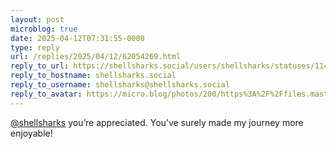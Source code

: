 ```yaml
---
layout: post
microblog: true
date: 2025-04-12T07:31:55-0000
type: reply
url: /replies/2025/04/12/62054269.html
reply_to_url: https://shellsharks.social/users/shellsharks/statuses/114320524979169610
reply_to_hostname: shellsharks.social
reply_to_username: shellsharks@shellsharks.social
reply_to_avatar: https://micro.blog/photos/200/https%3A%2F%2Ffiles.mastodon.social%2Fcache%2Faccounts%2Favatars%2F112%2F139%2F364%2F041%2F589%2F022%2Foriginal%2F503b3e6be0e0551e.png
---
```

<p><span class="h-card"><a href="https://micro.blog/shellsharks@shellsharks.social" class="u-url mention">@shellsharks</a></span> you’re appreciated. You’ve surely made my journey more enjoyable!</p>
